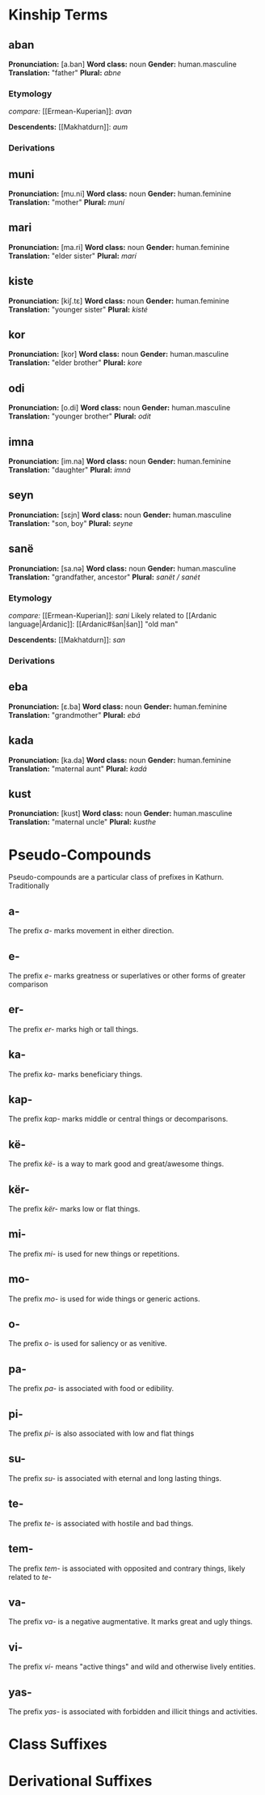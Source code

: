 # Kinship Terms

## aban
**Pronunciation:** \[a.ban]
**Word class:** noun
**Gender:** human.masculine
**Translation:** "father"
**Plural:** *abne*
### Etymology
*compare:* [[Ermean-Kuperian]]: *avan*

**Descendents:** [[Makhatdurn]]: *aum*
### Derivations
## muni
**Pronunciation:** \[mu.ni]
**Word class:** noun
**Gender:** human.feminine
**Translation:** "mother"
**Plural:** *muní*
## mari
**Pronunciation:** \[ma.ri]
**Word class:** noun
**Gender:** human.feminine
**Translation:** "elder sister"
**Plural:** *marí*
## kiste
**Pronunciation:** \[kiʃ.tɛ]
**Word class:** noun
**Gender:** human.feminine
**Translation:** "younger sister"
**Plural:** *kisté* 
## kor
**Pronunciation:** \[kor]
**Word class:** noun
**Gender:** human.masculine
**Translation:** "elder brother"
**Plural:** *kore*
## odi
**Pronunciation:** \[o.di]
**Word class:** noun
**Gender:** human.masculine
**Translation:** "younger brother"
**Plural:** *odit*
## imna
**Pronunciation:** \[im.na]
**Word class:** noun
**Gender:** human.feminine
**Translation:** "daughter"
**Plural:** *imná*
## seyn
**Pronunciation:** \[sɛjn]
**Word class:** noun
**Gender:** human.masculine
**Translation:** "son, boy"
**Plural:** *seyne*
## sanë
**Pronunciation:** \[sa.nə]
**Word class:** noun
**Gender:** human.masculine
**Translation:** "grandfather, ancestor"
**Plural:** *sanët / sanét*
### Etymology
*compare:* [[Ermean-Kuperian]]: *sani*
Likely related to [[Ardanic language|Ardanic]]: [[Ardanic#šan|šan]] "old man"

**Descendents:** [[Makhatdurn]]: *san*
### Derivations
## eba
**Pronunciation:** \[ɛ.ba]
**Word class:** noun
**Gender:** human.feminine
**Translation:** "grandmother"
**Plural:** *ebá*
## kada
**Pronunciation:** \[ka.da]
**Word class:** noun
**Gender:** human.feminine
**Translation:** "maternal aunt"
**Plural:** *kadá*
## kust
**Pronunciation:** \[kust]
**Word class:** noun
**Gender:** human.masculine
**Translation:** "maternal uncle"
**Plural:** *kusthe*
# Pseudo-Compounds 

Pseudo-compounds are a particular class of prefixes in Kathurn. Traditionally 

## a- 
The prefix *a-* marks movement in either direction. 
## e- 
The prefix *e-* marks greatness or superlatives or other forms of greater comparison
## er- 
The prefix *er-* marks high or tall things.
## ka- 
The prefix *ka-* marks beneficiary things. 
## kap- 
The prefix *kap-* marks middle or central things or decomparisons. 
## kë- 
The prefix *kë-* is a way to mark good and great/awesome things. 
## kër- 
The prefix *kër-* marks low or flat things. 
## mi- 
The prefix *mi-* is used for new things or repetitions. 
## mo- 
The prefix *mo-* is used for wide things or generic actions. 
## o- 
The prefix *o-* is used for saliency or as venitive. 
## pa- 
The prefix *pa-* is associated with food or edibility. 
## pi- 
The prefix *pi-* is also associated with low and flat things
## su- 
The prefix *su-* is associated with eternal and long lasting things. 
## te- 
The prefix *te-* is associated with hostile and bad things. 
## tem-
The prefix *tem-* is associated with opposited and contrary things, likely related to *te-*
## va- 
The prefix *va-* is a negative augmentative. It marks great and ugly things. 
## vi- 
The prefix *vi-* means "active things" and wild and otherwise lively entities.
## yas- 
The prefix *yas-* is associated with forbidden and illicit things and activities. 

# Class Suffixes
# Derivational Suffixes



